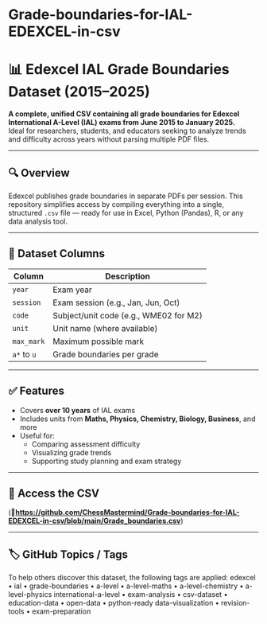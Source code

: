 # Grade-boundaries-for-IAL-EDEXCEL-in-csv

# 📊 Edexcel IAL Grade Boundaries Dataset (2015–2025)

**A complete, unified CSV containing all grade boundaries for Edexcel International A-Level (IAL) exams from June 2015 to January 2025.**  
Ideal for researchers, students, and educators seeking to analyze trends and difficulty across years without parsing multiple PDF files.

---

## 🔍 Overview

Edexcel publishes grade boundaries in separate PDFs per session. This repository simplifies access by compiling everything into a single, structured `.csv` file — ready for use in Excel, Python (Pandas), R, or any data analysis tool.

---

## 📁 Dataset Columns

| Column   | Description                              |
|----------|------------------------------------------|
| `year`   | Exam year                                |
| `session`| Exam session (e.g., Jan, Jun, Oct)       |
| `code`   | Subject/unit code (e.g., WME02 for M2)   |
| `unit`   | Unit name (where available)              |
| `max_mark` | Maximum possible mark                  |
| `a*` to `u` | Grade boundaries per grade             |

---

## ✅ Features

- Covers **over 10 years** of IAL exams
- Includes units from **Maths, Physics, Chemistry, Biology, Business**, and more
- Useful for:
  - Comparing assessment difficulty
  - Visualizing grade trends
  - Supporting study planning and exam strategy

---

## 📎 Access the CSV

(**🔗https://github.com/ChessMastermind/Grade-boundaries-for-IAL-EDEXCEL-in-csv/blob/main/Grade_boundaries.csv**)

---

## 🏷 GitHub Topics / Tags

To help others discover this dataset, the following tags are applied: edexcel • ial • grade-boundaries • a-level • a-level-maths • a-level-chemistry • a-level-physics
international-a-level • exam-analysis • csv-dataset • education-data • open-data • python-ready
data-visualization • revision-tools • exam-preparation


